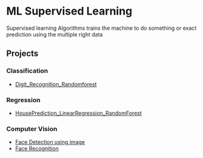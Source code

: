 # ML Supervised Learning 
Supervised learning Algorithms trains the machine to do something or exact prediction using the multiple right data
## Projects
### Classification
- [Digit_Recognition_Randomforest](https://github.com/Thilagavijayan/ML_SupervisedLearning/tree/main/Digit_Recognition_Randomforest)
### Regression
- [HousePrediction_LinearRegression_RandomForest](https://github.com/Thilagavijayan/ML_SupervisedLearning/tree/main/HousePrediction_LinearRegression_RandomForest)
### Computer Vision
- [Face Detection using image]()
- [Face Recognition]()
